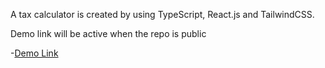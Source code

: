 A tax calculator is created by using TypeScript, React.js and TailwindCSS.

Demo link will be active when the repo is public

-[Demo Link](https://efdalyalcin.github.io/react_ts_fimple-secondTask/)
